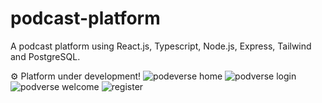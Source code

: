 # podcast-platform
A podcast platform using React.js, Typescript, Node.js, Express, Tailwind and PostgreSQL.

 ⚙ Platform under development! 
![podeverse home](https://github.com/JoiceDoll/podcast-platform/assets/99621429/c7024531-ac5b-4a75-9bd1-b058d46ed2fb)
![podverse login](https://github.com/JoiceDoll/podcast-platform/assets/99621429/910d6f9d-6e5f-43a9-95a5-b424a3e9cf7f)
![podverse welcome](https://github.com/JoiceDoll/podcast-platform/assets/99621429/ea7f0a34-c295-4361-81f9-8621dc941fb0)
![register](https://github.com/JoiceDoll/podcast-platform/assets/99621429/d6471af5-0e14-4911-aee0-50cda2f3a848)

